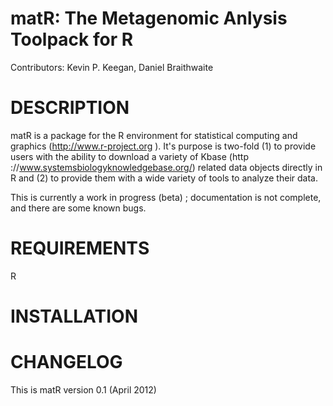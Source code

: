 matR: The Metagenomic Anlysis Toolpack for R
===

Contributors: Kevin P. Keegan, Daniel Braithwaite

DESCRIPTION
===
matR is a package for the R environment for statistical computing and graphics (http://www.r-project.org
).  It's purpose is two-fold (1) to provide users with the ability to download a variety of Kbase (http
://www.systemsbiologyknowledgebase.org/) related data objects directly in R and (2) to provide them with
 a wide variety of tools to analyze their data. 

This is currently a work in progress (beta) ; documentation is not complete, and there are some known bugs. 

REQUIREMENTS
===
R

INSTALLATION
===

CHANGELOG
===
This is matR version 0.1 (April 2012)